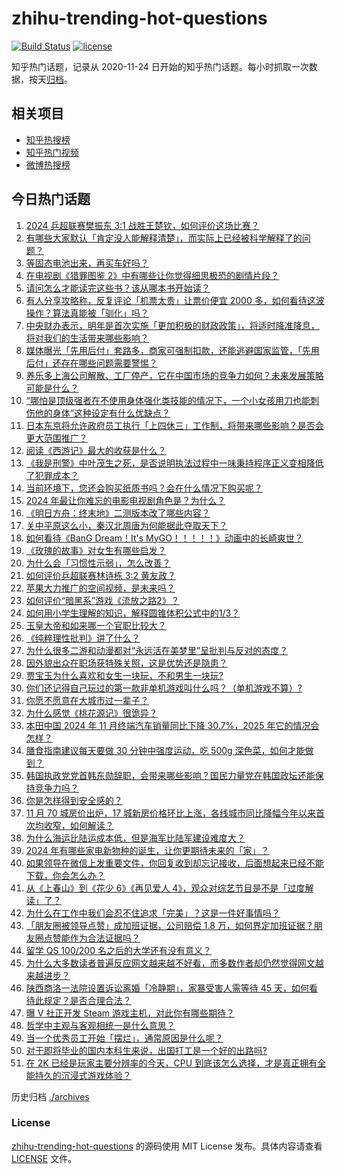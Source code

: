 # zhihu-trending-hot-questions

[![Build Status](https://github.com/justjavac/zhihu-trending-hot-questions/workflows/ci/badge.svg?branch=master)](https://github.com/justjavac/zhihu-trending-hot-questions/actions)
[![license](https://img.shields.io/github/license/justjavac/zhihu-trending-hot-questions)](https://github.com/justjavac/zhihu-trending-hot-questions/blob/master/LICENSE)

知乎热门话题，记录从 2020-11-24
日开始的知乎热门话题。每小时抓取一次数据，按天[归档](./archives)。

## 相关项目

- [知乎热搜榜](https://github.com/justjavac/zhihu-trending-top-search)
- [知乎热门视频](https://github.com/justjavac/zhihu-trending-hot-video)
- [微博热搜榜](https://github.com/justjavac/weibo-trending-hot-search)

## 今日热门话题

<!-- BEGIN -->
<!-- 最后更新时间 Tue Dec 17 2024 07:20:09 GMT+0800 (China Standard Time) -->

1. [2024 乒超联赛樊振东 3:1 战胜王楚钦，如何评价这场比赛？](https://www.zhihu.com/question/7030717661)
1. [有哪些大家默认「肯定没人能解释清楚」，而实际上已经被科学解释了的问题？](https://www.zhihu.com/question/263896133)
1. [等固态电池出来，再买车好吗？](https://www.zhihu.com/question/6697092837)
1. [在电视剧《猎罪图鉴 2》中有哪些让你觉得细思极恐的剧情片段？](https://www.zhihu.com/question/6498384163)
1. [请问怎么才能读完这些书？该从哪本书开始读？](https://www.zhihu.com/question/6944332131)
1. [有人分享攻略称，反复评论「机票太贵」让票价便宜 2000 多，如何看待这波操作？算法真能被「驯化」吗？](https://www.zhihu.com/question/6902414538)
1. [中央财办表示，明年是首次实施「更加积极的财政政策」，将适时降准降息，将对我们的生活带来哪些影响？](https://www.zhihu.com/question/7007111128)
1. [媒体曝光「先用后付」套路多，商家可强制扣款，还能逃避国家监管，「先用后付」还存在哪些问题需要警惕？](https://www.zhihu.com/question/6974968905)
1. [养乐多上海公司解散、工厂停产，它在中国市场的竞争力如何？未来发展策略可能是什么？](https://www.zhihu.com/question/6477078418)
1. [“哪怕是顶级强者在不使用身体强化类技能的情况下，一个小女孩用刀也能刺伤他的身体”这种设定有什么优缺点？](https://www.zhihu.com/question/660271372)
1. [日本东京将允许政府员工执行「上四休三」工作制，将带来哪些影响？是否会更大范围推广？](https://www.zhihu.com/question/6979349938)
1. [阅读《西游记》最大的收获是什么？](https://www.zhihu.com/question/6423876623)
1. [《我是刑警》中叶茂生之死，是否说明执法过程中一味秉持程序正义变相降低了犯罪成本？](https://www.zhihu.com/question/5803273094)
1. [当前环境下，您还会购买纸质书吗？会在什么情况下购买呢？](https://www.zhihu.com/question/6732147106)
1. [2024 年最让你难忘的电影电视剧角色是？为什么？](https://www.zhihu.com/question/6844583681)
1. [《明日方舟：终末地》二测版本改了哪些内容？](https://www.zhihu.com/question/6933226018)
1. [关中平原这么小，秦汉北周唐为何能据此夺取天下？](https://www.zhihu.com/question/535482736)
1. [如何看待《BanG Dream！It's MyGO！！！！！》动画中的长崎爽世？](https://www.zhihu.com/question/620329076)
1. [《玫瑰的故事》对女生有哪些启发？](https://www.zhihu.com/question/662337663)
1. [为什么会「习惯性示弱」，怎么改善？](https://www.zhihu.com/question/6725377095)
1. [如何评价乒超联赛林诗栋 3:2 黄友政？](https://www.zhihu.com/question/6945962818)
1. [苹果大力推广的空间视频，是未来吗？](https://www.zhihu.com/question/6657599306)
1. [如何评价“暗黑系”游戏《流放之路2》？](https://www.zhihu.com/question/6211986834)
1. [如何用小学生理解的知识，解释圆锥体积公式中的1/3？](https://www.zhihu.com/question/5311934295)
1. [玉皇大帝和如来哪一个官职比较大？](https://www.zhihu.com/question/477254084)
1. [《纯粹理性批判》讲了什么？](https://www.zhihu.com/question/316417206)
1. [为什么很多二游和动漫都对“永远活在美梦里”呈批判与反对的态度？](https://www.zhihu.com/question/657610089)
1. [因外貌出众在职场获特殊关照，这是优势还是隐患？](https://www.zhihu.com/question/6694643735)
1. [贾宝玉为什么喜欢和女生一块玩，不和男生一块玩?](https://www.zhihu.com/question/3996316119)
1. [你们还记得自己玩过的第一款非单机游戏叫什么吗？（单机游戏不算）?](https://www.zhihu.com/question/6164898017)
1. [你愿不愿意在大城市过一辈子？](https://www.zhihu.com/question/6912710464)
1. [为什么感觉《桃花源记》很诡异？](https://www.zhihu.com/question/653351128)
1. [本田中国 2024 年 11 月终端汽车销量同比下降 30.7%，2025 年它的情况会怎样？](https://www.zhihu.com/question/6165818169)
1. [膳食指南建议每天要做 30 分钟中强度运动，吃 500g 深色菜，如何才能做到？](https://www.zhihu.com/question/5823995674)
1. [韩国执政党党首韩东勋辞职，会带来哪些影响？国民力量党在韩国政坛还能保持竞争力吗？](https://www.zhihu.com/question/6980602034)
1. [你是怎样得到安全感的？](https://www.zhihu.com/question/4946522782)
1. [11 月 70 城房价出炉，17 城新房价格环比上涨，各线城市同比降幅今年以来首次均收窄，如何解读？](https://www.zhihu.com/question/6980969784)
1. [为什么海运比陆运成本低，但是海军比陆军建设难度大？](https://www.zhihu.com/question/667172326)
1. [2024 年有哪些家电新物种的诞生，让你更期待未来的「家」？](https://www.zhihu.com/question/5480686927)
1. [如果领导在微信上发重要文件，你回复收到却忘记接收，后面想起来已经不能下载，你会怎么办？](https://www.zhihu.com/question/6708252798)
1. [从《上春山》到《花少 6》《再见爱人 4》，观众对综艺节目是不是「过度解读」了？](https://www.zhihu.com/question/6042974003)
1. [为什么在工作中我们会忍不住追求「完美」？这是一件好事情吗？](https://www.zhihu.com/question/6384795250)
1. [「朋友圈被领导点赞」成加班证据，公司赔偿 1.8 万，如何界定加班证据？朋友圈点赞能作为合法证据吗？](https://www.zhihu.com/question/6571845691)
1. [留学 QS 100/200 名之后的大学还有没有意义？](https://www.zhihu.com/question/6452565879)
1. [为什么大多数读者普遍反应网文越来越不好看，而多数作者却仍然觉得网文越来越进步？](https://www.zhihu.com/question/658697566)
1. [陕西商洛一法院设置诉讼离婚「冷静期」，家暴受害人需等待 45 天，如何看待此规定？是否合理合法？](https://www.zhihu.com/question/6906081514)
1. [曝 V 社正开发 Steam 游戏主机，对此你有哪些期待？](https://www.zhihu.com/question/6233097758)
1. [哲学中主观与客观相统一是什么意思？](https://www.zhihu.com/question/6133109612)
1. [当一个优秀员工开始「摆烂」，通常原因是什么呢？](https://www.zhihu.com/question/6525588433)
1. [对于即将毕业的国内本科生来说，出国打工是一个好的出路吗?](https://www.zhihu.com/question/6482143837)
1. [在 2K 已经是玩家主要分辨率的今天，CPU 到底该怎么选择，才是真正拥有全能持久的沉浸式游戏体验？](https://www.zhihu.com/question/6983626474)

<!-- END -->

历史归档 [./archives](./archives)

### License

[zhihu-trending-hot-questions](https://github.com/justjavac/zhihu-trending-hot-questions)
的源码使用 MIT License 发布。具体内容请查看 [LICENSE](./LICENSE) 文件。
